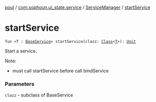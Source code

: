 [poul](../../index.md) / [com.sophoun.ui_state.service](../index.md) / [ServiceManager](index.md) / [startService](./start-service.md)

# startService

`fun <T : `[`BaseService`](../-base-service/index.md)`> startService(clazz: `[`Class`](https://docs.oracle.com/javase/6/docs/api/java/lang/Class.html)`<`[`T`](start-service.md#T)`>): `[`Unit`](https://kotlinlang.org/api/latest/jvm/stdlib/kotlin/-unit/index.html)

Start a service.

Note:

* must call startService before call bindService

### Parameters

`clazz` - subclass of BaseService
